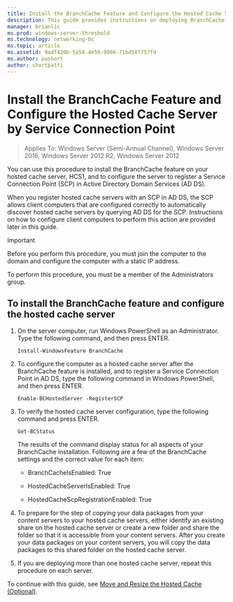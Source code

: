 ```yaml
---
title: Install the BranchCache Feature and Configure the Hosted Cache Server by Service Connection Point
description: This guide provides instructions on deploying BranchCache in hosted cache mode on computers running Windows Server 2016 and Windows 10
manager: brianlic
ms.prod: windows-server-threshold
ms.technology: networking-bc
ms.topic: article
ms.assetid: 9adf420b-5a58-4e59-9906-71bd58f757fd
ms.author: pashort
author: shortpatti
---
```


# Install the BranchCache Feature and Configure the Hosted Cache Server by Service Connection Point

>Applies To: Windows Server (Semi-Annual Channel), Windows Server 2016, Windows Server 2012 R2, Windows Server 2012

You can use this procedure to install the BranchCache feature on your hosted cache server, HCS1, and to configure the server to register a Service Connection Point \(SCP\) in Active Directory Domain Services \(AD DS\).

When you register hosted cache servers with an SCP in AD DS, the SCP allows client computers that are configured correctly to automatically discover hosted cache servers by querying AD DS for the SCP. Instructions on how to configure client computers to perform this action are provided later in this guide.

>[!IMPORTANT]
>Before you perform this procedure, you must join the computer to the domain and configure the computer with a static IP address.

To perform this procedure, you must be a member of the Administrators group.

## To install the BranchCache feature and configure the hosted cache server  

1. On the server computer, run Windows PowerShell as an Administrator. Type the following command, and then press ENTER.

    ``` 
    Install-WindowsFeature BranchCache
    ```

2.  To configure the computer as a hosted cache server after the BranchCache feature is installed, and to register a Service Connection Point in AD DS, type the following command in Windows PowerShell, and then press ENTER.

    ```  
    Enable-BCHostedServer -RegisterSCP
    ```  

3. To verify the hosted cache server configuration, type the following command and press ENTER.

    ```  
    Get-BCStatus  
    ```  
  
    The results of the command display status for all aspects of your BranchCache installation. Following are a few of the BranchCache settings and the correct value for each item:  
  
    -   BranchCacheIsEnabled: True

    -   HostedCacheServerIsEnabled: True

    -   HostedCacheScpRegistrationEnabled: True

4. To prepare for the step of copying your data packages from your content servers to your hosted cache servers, either identify an existing share on the hosted cache server or create a new folder and share the folder so that it is accessible from your content servers. After you create your data packages on your content servers, you will copy the data packages to this shared folder on the hosted cache server.
  
5. If you are deploying more than one hosted cache server, repeat this procedure on each server.

To continue with this guide, see [Move and Resize the Hosted Cache &#40;Optional&#41;](6-Bc-Move-Resize-Cache.md).

